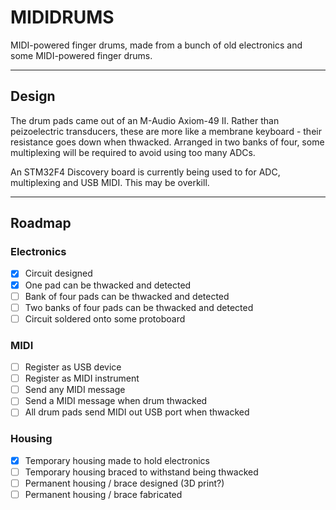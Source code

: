 # MIDIDRUMS

MIDI-powered finger drums, made from a bunch of old electronics and some MIDI-powered finger drums.

---

## Design

The drum pads came out of an M-Audio Axiom-49 II. Rather than peizoelectric transducers, these are more like a membrane keyboard - their resistance goes down when thwacked. Arranged in two banks of four, some multiplexing will be required to avoid using too many ADCs.

An STM32F4 Discovery board is currently being used to for ADC, multiplexing and USB MIDI. This may be overkill.

---

## Roadmap

### Electronics

- [x] Circuit designed
- [x] One pad can be thwacked and detected
- [ ] Bank of four pads can be thwacked and detected
- [ ] Two banks of four pads can be thwacked and detected
- [ ] Circuit soldered onto some protoboard

### MIDI

- [ ] Register as USB device
- [ ] Register as MIDI instrument
- [ ] Send any MIDI message
- [ ] Send a MIDI message when drum thwacked
- [ ] All drum pads send MIDI out USB port when thwacked

### Housing

- [x] Temporary housing made to hold electronics
- [ ] Temporary housing braced to withstand being thwacked
- [ ] Permanent housing / brace designed (3D print?)
- [ ] Permanent housing / brace fabricated
